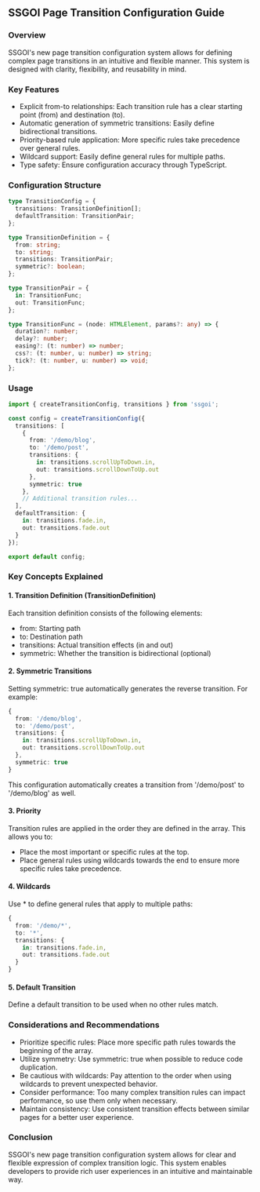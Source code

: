 ## SSGOI Page Transition Configuration Guide

### Overview

SSGOI's new page transition configuration system allows for defining complex page transitions in an intuitive and flexible manner. This system is designed with clarity, flexibility, and reusability in mind.

### Key Features

- Explicit from-to relationships: Each transition rule has a clear starting point (from) and destination (to).
- Automatic generation of symmetric transitions: Easily define bidirectional transitions.
- Priority-based rule application: More specific rules take precedence over general rules.
- Wildcard support: Easily define general rules for multiple paths.
- Type safety: Ensure configuration accuracy through TypeScript.

### Configuration Structure

```typescript
type TransitionConfig = {
  transitions: TransitionDefinition[];
  defaultTransition: TransitionPair;
};

type TransitionDefinition = {
  from: string;
  to: string;
  transitions: TransitionPair;
  symmetric?: boolean;
};

type TransitionPair = {
  in: TransitionFunc;
  out: TransitionFunc;
};

type TransitionFunc = (node: HTMLElement, params?: any) => {
  duration?: number;
  delay?: number;
  easing?: (t: number) => number;
  css?: (t: number, u: number) => string;
  tick?: (t: number, u: number) => void;
};
```

### Usage

```typescript
import { createTransitionConfig, transitions } from 'ssgoi';

const config = createTransitionConfig({
  transitions: [
    {
      from: '/demo/blog',
      to: '/demo/post',
      transitions: {
        in: transitions.scrollUpToDown.in,
        out: transitions.scrollDownToUp.out
      },
      symmetric: true
    },
    // Additional transition rules...
  ],
  defaultTransition: {
    in: transitions.fade.in,
    out: transitions.fade.out
  }
});

export default config;
```

### Key Concepts Explained

#### 1. Transition Definition (TransitionDefinition)

Each transition definition consists of the following elements:

- from: Starting path
- to: Destination path
- transitions: Actual transition effects (in and out)
- symmetric: Whether the transition is bidirectional (optional)

#### 2. Symmetric Transitions

Setting symmetric: true automatically generates the reverse transition. For example:

```typescript
{
  from: '/demo/blog',
  to: '/demo/post',
  transitions: {
    in: transitions.scrollUpToDown.in,
    out: transitions.scrollDownToUp.out
  },
  symmetric: true
}
```

This configuration automatically creates a transition from '/demo/post' to '/demo/blog' as well.

#### 3. Priority

Transition rules are applied in the order they are defined in the array. This allows you to:

- Place the most important or specific rules at the top.
- Place general rules using wildcards towards the end to ensure more specific rules take precedence.

#### 4. Wildcards

Use * to define general rules that apply to multiple paths:

```typescript
{
  from: '/demo/*',
  to: '*',
  transitions: {
    in: transitions.fade.in,
    out: transitions.fade.out
  }
}
```

#### 5. Default Transition

Define a default transition to be used when no other rules match.

### Considerations and Recommendations

- Prioritize specific rules: Place more specific path rules towards the beginning of the array.
- Utilize symmetry: Use symmetric: true when possible to reduce code duplication.
- Be cautious with wildcards: Pay attention to the order when using wildcards to prevent unexpected behavior.
- Consider performance: Too many complex transition rules can impact performance, so use them only when necessary.
- Maintain consistency: Use consistent transition effects between similar pages for a better user experience.

### Conclusion

SSGOI's new page transition configuration system allows for clear and flexible expression of complex transition logic. This system enables developers to provide rich user experiences in an intuitive and maintainable way.